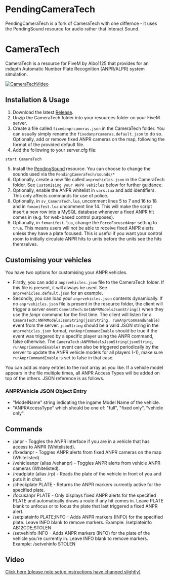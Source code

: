 # PendingCameraTech
PendingCameraTech is a fork of CameraTech with one differnce - it uses the PendingSound resource for audio rather that Interact Sound.

# CameraTech
CameraTech is a resource for FiveM by Albo1125 that provides for an indepth Automatic Number Plate Recognition (ANPR/ALPR) system simulation.

[![CameraTechVideo](https://i.imgur.com/KXHgPBk.jpg)](https://youtu.be/LLJ7NG_gUE4)

## Installation & Usage
1. Download the latest [Release](https://github.com/PendingMitch/CameraTech/releases).
2. Unzip the CameraTech folder into your resources folder on your FiveM server.
3. Create a file called `fixedanprcameras.json` in the CameraTech folder. You can usually simply rename the `fixedanprcameras.default.json` to do so. Optionally, add or remove fixed ANPR cameras on the map, following the format of the provided default file.
4. Add the following to your server.cfg file:
```text
start CameraTech
```
5. Install the [PendingSound](https://github.com/PendingMitch/PendingSound/releases) resource. You can choose to change the sounds used via the `PendingCameraTech/sounds/*`
6. Optionally, create a new file called `anprvehicles.json` in the CameraTech folder. See `Customising your ANPR vehicles` below for further guidance.
7. Optionally, enable the ANPR whitelist in `vars.lua` and add identifiers. This only affects commands for use of police.
8. Optionally, in `sv_CameraTech.lua`, uncomment lines 5 to 7 and 16 to 18 and in `fxmanifest.lua` uncomment line 14. This will make the script insert a new row into a MySQL database whenever a fixed ANPR hit comes in (e.g. for web-based control purposes).
9. Optionally, in `fxmanifest.lua`, change the `ForceFocusedAnpr` setting to `true`. This means users will not be able to receive fixed ANPR alerts unless they have a plate focused. This is useful if you want your control room to initially circulate ANPR hits to units before the units see the hits themselves.

## Customising your vehicles
You have two options for customising your ANPR vehicles.

* Firstly, you can add a `anprvehicles.json` file to the CameraTech folder. If this file is present, it will always be used. See `anprvehicles.default.json` for an example.
* Secondly, you can load your `anprvehicles.json` contents dynamically. If no `anprvehicles.json` file is present in the resource folder, the client will trigger a server event `CameraTech:GetANPRModelsJsonString()` when they use the /anpr command for the first time. The client will listen for a `CameraTech:ANPRModelsJsonString(jsonString, runAnprCommandEnable)` event from the server. `jsonString` should be a valid JSON string in the `anprvehicles.json` format, `runAnprCommandEnable` should be true if the event was triggered by a specific player using the ANPR command, false otherwise. The `CameraTech:ANPRModelsJsonString(jsonString, runAnprCommandEnable)` event can also be triggered periodically by the server to update the ANPR vehicle models for all players (-1), make sure `runAnprCommandEnable` is set to false in that case.

You can add as many entries to the root array as you like. If a vehicle model appears in the file multiple times, all ANPR Access Types will be added on top of the others. JSON reference is as follows.
### ANPRVehicle JSON Object Entry
* "ModelName" string indicating the ingame Model Name of the vehicle.
* "ANPRAccessType" which should be one of: "full", "fixed only", "vehicle only".

## Commands
* /anpr - Toggles the ANPR interface if you are in a vehicle that has access to ANPR (Whitelisted).
* /fixedanpr - Toggles ANPR alerts from fixed ANPR cameras on the map (Whitelisted).
* /vehicleanpr (alias /vehanpr) - Toggles ANPR alerts from vehicle ANPR cameras (Whitelisted).
* /readplate (alias /rp) - Reads the plate of the vehicle in front of you and puts it in chat.
* /checkplate PLATE - Returns the ANPR markers currently active for the specified plate.
* /focusanpr PLATE - Only displays fixed ANPR alerts for the specified PLATE and automatically draws a route if any hit comes in. Leave PLATE blank to unfocus or to focus the plate that last triggered a fixed ANPR alert.
* /setplateinfo PLATE;INFO - Adds ANPR markers (INFO) for the specified plate. Leave INFO blank to remove markers. Example: /setplateinfo AB12CDE;STOLEN
* /setvehinfo INFO - Adds ANPR markers (INFO) for the plate of the vehicle you're currently in. Leave INFO blank to remove markers. Example: /setvehinfo STOLEN

## Video
[Click here (please note setup instructions have changed slightly)](https://youtu.be/LLJ7NG_gUE4)
